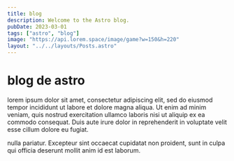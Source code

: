```yaml
---
title: blog
description: Welcome to the Astro blog.
pubDate: 2023-03-01
tags: ["astro", "blog"]
image: "https://api.lorem.space/image/game?w=150&h=220"
layout: "../../layouts/Posts.astro"
---
```


# blog de astro

lorem ipsum dolor sit amet, consectetur adipiscing elit, sed do eiusmod tempor incididunt ut labore et dolore magna aliqua. Ut enim ad minim veniam, quis nostrud exercitation ullamco laboris nisi ut aliquip ex ea commodo consequat. Duis aute irure dolor in reprehenderit in voluptate velit esse cillum dolore eu fugiat.

 nulla pariatur. Excepteur sint occaecat cupidatat non proident, sunt in culpa qui officia deserunt mollit anim id est laborum.